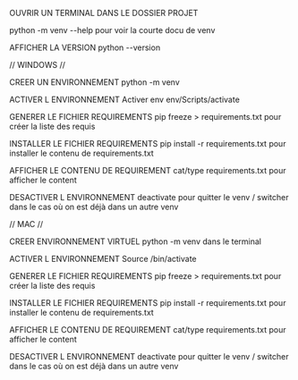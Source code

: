 OUVRIR UN TERMINAL DANS LE DOSSIER PROJET 

python -m venv --help
pour voir la courte docu de venv

AFFICHER LA VERSION
python --version



// WINDOWS //

CREER UN ENVIRONNEMENT
python -m venv <NOM>

ACTIVER L ENVIRONNEMENT
Activer env
env/Scripts/activate

GENERER LE FICHIER REQUIREMENTS
pip freeze > requirements.txt
pour créer la liste des requis

INSTALLER LE FICHIER REQUIREMENTS
pip install -r requirements.txt
pour installer le contenu de requirements.txt

AFFICHER LE CONTENU DE REQUIREMENT
cat/type requirements.txt
pour afficher le content

DESACTIVER L ENVIRONNEMENT
deactivate
pour quitter le venv / switcher dans le cas où on est déjà dans un autre venv


// MAC //


CREER ENVIRONNEMENT VIRTUEL
python -m venv <nom> dans le terminal

ACTIVER L ENVIRONNEMENT
Source <nom>/bin/activate

GENERER LE FICHIER REQUIREMENTS
pip freeze > requirements.txt
pour créer la liste des requis

INSTALLER LE FICHIER REQUIREMENTS
pip install -r requirements.txt
pour installer le contenu de requirements.txt

AFFICHER LE CONTENU DE REQUIREMENT
cat/type requirements.txt
pour afficher le content

DESACTIVER L ENVIRONNEMENT
deactivate
pour quitter le venv / switcher dans le cas où on est déjà dans un autre venv
